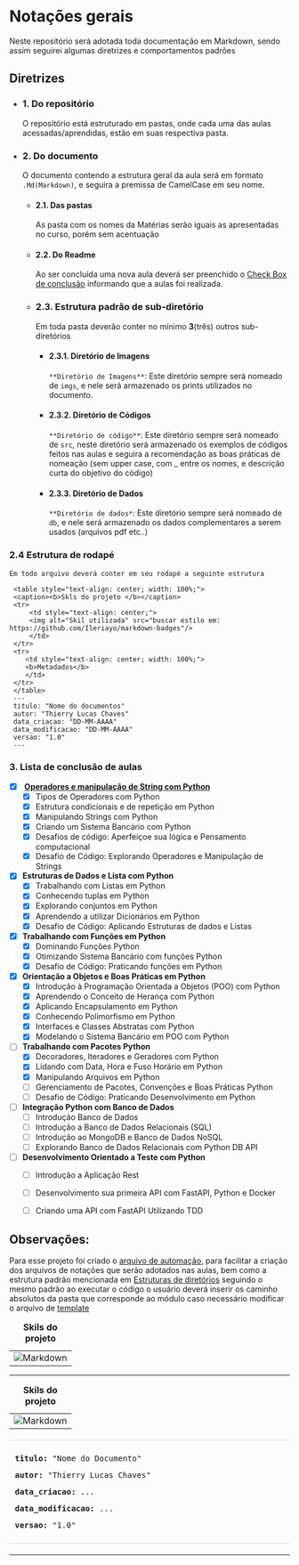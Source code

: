 # Notações gerais 

Neste repositório será adotada toda documentação em Markdown, sendo assim seguirei algumas diretrizes e comportamentos padrões

## Diretrizes
- ### 1. Do repositório
    O repositório está estruturado em pastas, onde cada uma das aulas acessadas/aprendidas, estão em suas respectiva pasta. 
- ### 2. Do documento 
    O documento contendo a estrutura geral da aula será em formato `.Md(Markdown)`, e seguira a premissa de CamelCase em seu nome.  
    - #### 2.1. Das pastas
         As pasta com os nomes da Matérias serão iguais as apresentadas no curso, porém sem acentuação 
    - #### 2.2. Do Readme
        Ao ser concluída uma nova aula deverá ser preenchido o [Check Box de conclusão](#3-lista-de-conclusão-de-aulas) informando que a aulas foi realizada.
    - ### 2.3.  Estrutura padrão de sub-diretório
        Em toda pasta deverão conter no mínimo **3**(três) outros sub-diretórios  
        - #### 2.3.1. Diretório de Imagens
            `**Diretório de Imagens**`: Este diretório sempre será nomeado de `imgs`, e nele será armazenado os prints utilizados no documento.   
        - #### 2.3.2. Diretório de Códigos
            `**Diretório de código**`:  Este diretório sempre será nomeado de `src`, neste diretório será armazenado os exemplos de códigos feitos nas aulas e seguira a recomendação as boas práticas de  nomeação (sem upper case, com _ entre os nomes, e descrição curta do objetivo do código) 
        - #### 2.3.3. Diretório de Dados
            `**Diretório de dados*`: Este diretório sempre será nomeado de `db`, e nele será armazenado os dados complementares a serem usados (arquivos pdf etc..)  
### 2.4 Estrutura de rodapé
    Em todo arquivo deverá conter em seu rodapé a seguinte estrutura 
   ```
    <table style="text-align: center; width: 100%;"> 
    <caption><b>Skls do projeto </b></caption>
    <tr>
        <td style="text-align: center;">
        <img alt="Skil utilizada" src="buscar estilo em: https://github.com/Ileriayo/markdown-badges"/>
        </td>
    </tr>
    <tr> 
       <td style="text-align: center; width: 100%;">
       <b>Metadados</b>
       </td>
    </tr>
    </table>
    ---
    titulo: "Nome do documentos"
    autor: "Thierry Lucas Chaves"
    data_criacao: "DD-MM-AAAA"
    data_modificacao: "DD-MM-AAAA"
    versao: "1.0"
    ---
```

### 3. Lista de conclusão de aulas
- [X] <b> [Operadores e manipulação de String com Python](01-Operadores%20e%20manipulação%20de%20String%20com%20Python/) </b>
    - [X] Tipos de Operadores com Python 
    - [X] Estrutura condicionais e de repetição em Python 
    - [X] Manipulando Strings com Python 
    - [X] Criando um Sistema Bancário com Python 
    - [X] Desafios de código: Aperfeiçoe sua lógica e Pensamento computacional 
    - [X] Desafio de Código: Explorando Operadores e Manipulação de Strings

- [X] <b>Estruturas de Dados e Lista com Python</b>
    - [X] Trabalhando com Listas em Python 
    - [X] Conhecendo tuplas em Python 
    - [X] Explorando conjuntos em Python 
    - [X] Aprendendo a utilizar Dicionários em Python 
    - [X] Desafio de Código: Aplicando Estruturas de dados e Listas
  
- [X] <b>Trabalhando com Funções em Python </b>
    - [x] Dominando Funções Python 
    - [X] Otimizando Sistema Bancário com funções Python 
    - [x] Desafio de Código: Praticando funções em Python

- [X] <b>Orientação a Objetos e Boas Práticas em Python </b>
    - [X] Introdução à Programação Orientada a Objetos (POO) com Python
    - [X] Aprendendo o Conceito de Herança com Python
    - [X] Aplicando Encapsulamento em Python
    - [X] Conhecendo Polimorfismo em Python
    - [X] Interfaces e Classes Abstratas com Python
    - [X] Modelando o Sistema Bancário em POO com Python 

- [ ] <b>Trabalhando com Pacotes Python </b>
    - [X] Decoradores, Iteradores e Geradores com Python
    - [X] Lidando com Data, Hora e Fuso Horário em Python 
    - [X] Manipulando Arquivos em Python
    - [ ] Gerenciamento de Pacotes, Convenções e Boas Práticas Python
    - [ ] Desafio de Código: Praticando Desenvolvimento em Python

- [ ] <b>Integração Python com Banco de Dados </b>
    - [ ] Introdução Banco de Dados
    - [ ] Introdução a Banco de Dados Relacionais (SQL)
    - [ ] Introdução ao MongoDB e Banco de Dados NoSQL
    - [ ] Explorando Banco de Dados Relacionais com Python DB API

- [ ] <b>Desenvolvimento Orientado a Teste com Python </b>
    - [ ] Introdução a Aplicação Rest
    - [ ] Desenvolvimento sua primeira API com FastAPI, Python e Docker
    - [ ] Criando uma API com FastAPI Utilizando TDD
    


## Observações:
Para esse projeto foi criado o [arquivo de automação](automacao_estrutura_pasta/cria_lista.py), para facilitar a criação dos arquivos de notações que serão adotados nas aulas, bem como a estrutura padrão mencionada em [Estruturas de diretórios](#23--estrutura-padrão-de-sub-diretório) seguindo o mesmo padrão
ao executar o código o usuário deverá inserir os caminho absolutos da pasta que corresponde ao módulo caso necessário modificar o arquivo de [template](automacao_estrutura_pasta/template_padrao.md)

<table style="text-align: center; width: 100%;"> 
<caption><b>Skils do projeto </b></caption>
<tr>
    <td style="text-align: center;">
    <img alt="Markdown" src="https://img.shields.io/badge/markdown-%23000000.svg?style=for-the-badge&logo=markdown&logoColor=white"/>
    </td>
<tr> 
</table>

---
<table style="text-align: center; width: 100%;"> 
    <caption><b>Skils do projeto </b></caption>
    <tr>
        <td style="text-align: center;">
        <img alt="Markdown" src="[https://img.shields.io/badge/markdown-%23000000.svg?style=for-the-badge&logo=markdown&logoColor=white](https://img.shields.io/badge/markdown-%23000000.svg?style=for-the-badge&logo=markdown&logoColor=white)"/>
        </td>
    </tr>
</table>

<div style="font-family: monospace; border-top: 1px solid #ddd; border-bottom: 1px solid #ddd; padding: 10px; margin-top:20px; margin-bottom: 20px;">
  <p><strong>titulo:</strong> "Nome do Documento"</p>
  <p><strong>autor:</strong> "Thierry Lucas Chaves"</p>
  <p><strong>data_criacao:</strong> <time id="data-criacao-html">...</time></p>
  <p><strong>data_modificacao:</strong> <time id="data-modificacao-html">...</time></p>
  <p><strong>versao:</strong> "1.0"</p>
</div>

<script>
  function formatarData(data) {
    const dia = String(data.getDate()).padStart(2, '0');
    const mes = String(data.getMonth() + 1).padStart(2, '0');
    const ano = data.getFullYear();
    return `${dia}-${mes}-${ano}`;
  }

  // Pega a data e hora atuais
  const agora = new Date();
  const dataFormatada = formatarData(agora);

  // --- LÓGICA PARA DATA DE MODIFICAÇÃO (Automático) ---
  const elementoModificacao = document.getElementById('data-modificacao-html');
  if (elementoModificacao) {
    elementoModificacao.textContent = `"${dataFormatada}"`;
    elementoModificacao.setAttribute('datetime', agora.toISOString());
  }
  
  // --- LÓGICA PARA DATA DE CRIAÇÃO (Manual) ---
  // IMPORTANTE: Defina a data de criação do seu arquivo aqui!
  const dataCriacaoFixa = "18-07-2025"; 
  
  const elementoCriacao = document.getElementById('data-criacao-html');
  if (elementoCriacao) {
    elementoCriacao.textContent = `"${dataCriacaoFixa}"`;
    elementoCriacao.setAttribute('datetime', '2025-07-18'); // Formato AAAA-MM-DD
  }
</script>
---